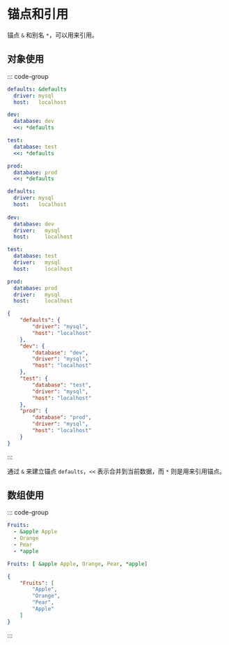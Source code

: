 # 锚点和引用

锚点 `&` 和别名 `*`，可以用来引用。

## 对象使用

::: code-group
```yaml [Yaml Quote]
defaults: &defaults
  driver: mysql
  host:   localhost

dev:
  database: dev
  <<: *defaults

test:
  database: test
  <<: *defaults

prod:
  database: prod
  <<: *defaults
```

```yaml [Yaml]
defaults:
  driver: mysql
  host:   localhost
  
dev:
  database: dev
  driver:   mysql
  host:     localhost

test:
  database: test
  driver:   mysql
  host:     localhost

prod:
  database: prod
  driver:   mysql
  host:     localhost
```

```json [Json]
{
    "defaults": {
        "driver": "mysql",
        "host": "localhost"
    },
    "dev": {
        "database": "dev",
        "driver": "mysql",
        "host": "localhost"
    },
    "test": {
        "database": "test",
        "driver": "mysql",
        "host": "localhost"
    },
    "prod": {
        "database": "prod",
        "driver": "mysql",
        "host": "localhost"
    }
}
```
:::

通过 `&` 来建立锚点 `defaults`，`<<` 表示合并到当前数据，而 `*` 则是用来引用锚点。

## 数组使用

::: code-group
```yaml [Yaml]
Fruits:
  - &apple Apple
  - Orange
  - Pear
  - *apple
```

```yaml [Yaml inline]
Fruits: [ &apple Apple, Orange, Pear, *apple]
```

```json [Json]
{
    "Fruits": [
        "Apple",
        "Orange",
        "Pear",
        "Apple"
    ]
}
```
:::

